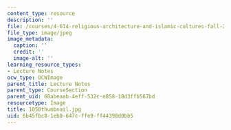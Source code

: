 ```yaml
---
content_type: resource
description: ''
file: /courses/4-614-religious-architecture-and-islamic-cultures-fall-2002/6b45fbc81eb0647cffe9ff44398d0bb5_1050thumbnail.jpg
file_type: image/jpeg
image_metadata:
  caption: ''
  credit: ''
  image-alt: ''
learning_resource_types:
- Lecture Notes
ocw_type: OCWImage
parent_title: Lecture Notes
parent_type: CourseSection
parent_uid: 68abeaab-4eff-532c-e858-18d3ffb567bd
resourcetype: Image
title: 1050thumbnail.jpg
uid: 6b45fbc8-1eb0-647c-ffe9-ff44398d0bb5
---
```

